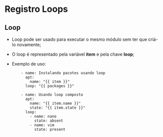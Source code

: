 # Registro Loops

## Loop

+ Loop pode ser usado para executar o mesmo módulo sem ter que criá-lo novamente;
+ O loop é representado pela variável **item** e pela chave **loop**;
+ Exemplo de uso:

  ```loop
      - name: Instalando pacotes usando loop
        apt:
          name: "{{ item }}"
        loop: "{{ packages }}"
 
      - name: Usando loop composto  
        apt:
          name: "{{ item.name }}"
          state: "{{ item.state }}"
        loop:
          - name: nano
            state: absent
          - name: vim 
            state: present

  ```
